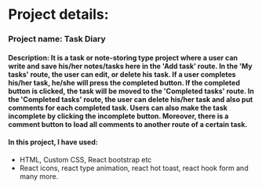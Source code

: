 # Project details:

### Project name: Task Diary
#### Description: It is a task or note-storing type project where a user can write and save his/her notes/tasks here in the 'Add task' route. In the 'My tasks' route, the user can edit, or delete his task. If a user completes his/her task, he/she will press the completed button. If the completed button is clicked, the task will be moved to the 'Completed tasks' route. In the 'Completed tasks' route, the user can delete his/her task and also put comments for each completed task. Users can also make the task incomplete by clicking the incomplete button. Moreover, there is a comment button to load all comments to another route of a certain task.

#### In this project, I have used:
* HTML, Custom CSS, React bootstrap etc
* React icons, react type animation, react hot toast, react hook form and many more.